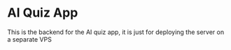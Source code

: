 # AI Quiz App

This is the backend for the AI quiz app, it is just for deploying the server on a separate VPS